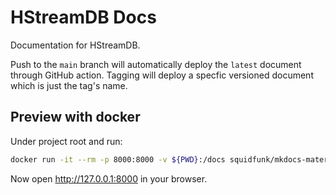 # HStreamDB Docs

Documentation for HStreamDB.

Push to the `main` branch will automatically deploy the `latest` document
through GitHub action. Tagging will deploy a specfic versioned document which is
just the tag's name.

## Preview with docker

Under project root and run:

```sh
docker run -it --rm -p 8000:8000 -v ${PWD}:/docs squidfunk/mkdocs-material serve -a 0.0.0.0:8000
```

Now open <http://127.0.0.1:8000> in your browser.
